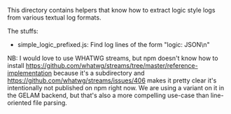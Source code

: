 This directory contains helpers that know how to extract logic style logs from
various textual log formats.

The stuffs:
- simple_logic_prefixed.js: Find log lines of the form "logic: JSON\n"

NB: I would love to use WHATWG streams, but npm doesn't know how to install
https://github.com/whatwg/streams/tree/master/reference-implementation
because it's a subdirectory and https://github.com/whatwg/streams/issues/406
makes it pretty clear it's intentionally not published on npm right now.  We
are using a variant on it in the GELAM backend, but that's also a more
compelling use-case than line-oriented file parsing.
